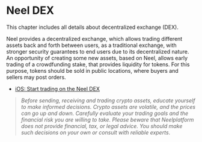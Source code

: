 # Neel DEX

This chapter includes all details about decentralized exchange \(DEX\).

Neel provides a decentralized exchange, which allows trading different assets back and forth between users, as a traditional exchange, with stronger security guarantees to end users due to its decentralized nature. An opportunity of creating some new assets, based on Neel, allows early trading of a crowdfunding stake, that provides liquidity for tokens. For this purpose, tokens should be sold in public locations, where buyers and sellers may post orders.

* [iOS: Start trading on the Neel DEX](neel-dex/start-trading-on-the-neel-dex.md)

> _Before sending, receiving and trading crypto assets, educate yourself to make informed decisions. Crypto assets are volatile, and the prices can go up and down. Carefully evaluate your trading goals and the financial risk you are willing to take.
> Please beware that Neelplatform does not provide financial, tax, or legal advice. You should make such decisions on your own or consult with reliable experts_.
